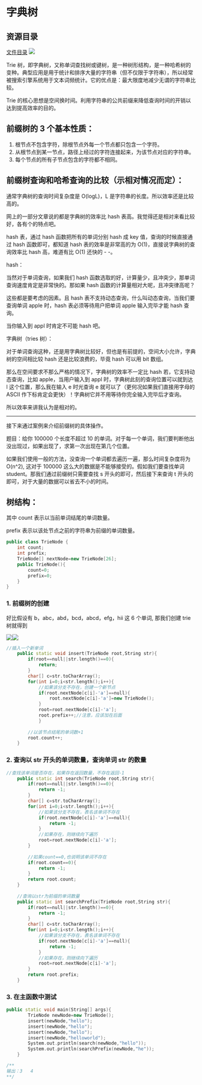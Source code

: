 # 字典树

## 资源目录
[文件目录](https://gitee.com/zljzljsweepy/Github-files-sync/tree/master/%E6%95%B0%E6%8D%AE%E7%BB%93%E6%9E%84/%E5%AD%97%E5%85%B8%E6%A0%91)
![](https://pic.downk.cc/item/5f18f86d14195aa594e7c17d.jpg)

Trie 树，即字典树，又称单词查找树或键树，是一种树形结构，是一种哈希树的变种。典型应用是用于统计和排序大量的字符串（但不仅限于字符串），所以经常被搜索引擎系统用于文本词频统计。它的优点是：最大限度地减少无谓的字符串比较。

Trie 的核心思想是空间换时间。利用字符串的公共前缀来降低查询时间的开销以达到提高效率的目的。

## 前缀树的 3 个基本性质：

1.  根节点不包含字符，除根节点外每一个节点都只包含一个字符。
2.  从根节点到某一节点，路径上经过的字符连接起来，为该节点对应的字符串。
3.  每个节点的所有子节点包含的字符都不相同。

## 前缀树查询和哈希查询的比较（示相对情况而定）：

通常字典树的查询时间复杂度是 O(logL)，L 是字符串的长度。所以效率还是比较高的。

网上的一部分文章说的都是字典树的效率比 hash 表高。我觉得还是相对来看比较好，各有个的特点吧。

hash 表，通过 hash 函数把所有的单词分别 hash 成 key 值，查询的时候直接通过 hash 函数即可，都知道 hash 表的效率是非常高的为 O(1)，直接说字典树的查询效率比 hash 高，难道有比 O(1) 还快的 - -。

hash：

当然对于单词查询，如果我们 hash 函数选取的好，计算量少，且冲突少，那单词查询速度肯定是非常快的。那如果 hash 函数的计算量相对大呢，且冲突律高呢？

这些都是要考虑的因素。且 hash 表不支持动态查询，什么叫动态查询，当我们要查询单词 apple 时，hash 表必须等待用户把单词 apple 输入完毕才能 hash 查询。

当你输入到 appl 时肯定不可能 hash 吧。

字典树（tries 树）：

对于单词查询这种，还是用字典树比较好，但也是有前提的，空间大小允许，字典树的空间相比较 hash 还是比较浪费的，毕竟 hash 可以用 bit 数组。

那么在空间要求不那么严格的情况下，字典树的效率不一定比 hash 若，它支持动态查询，比如 apple，当用户输入到 appl 时，字典树此刻的查询位置可以就到达 l 这个位置，那么我在输入 e 时光查询 e 就可以了（更何况如果我们直接用字母的 ASCII 作下标肯定会更快）！字典树它并不用等待你完全输入完毕后才查询。

所以效率来讲我认为是相对的。

---------------------------------------------------------------------------------------------------------------------------

接下来通过案例来介绍前缀树的具体操作。

题目：给你 100000 个长度不超过 10 的单词。对于每一个单词，我们要判断他出没出现过，如果出现了，求第一次出现在第几个位置。

如果我们使用一般的方法，没查询一个单词都去遍历一遍，那么时间复杂度将为 O(n^2), 这对于 100000 这么大的数据是不能够接受的。假如我们要查找单词 student。那我们通过前缀树只需要查找 s 开头的即可，然后接下来查询 t 开头的即可，对于大量的数据可以省去不小的时间。

## 树结构：

其中 count 表示以当前单词结尾的单词数量。

prefix 表示以该处节点之前的字符串为前缀的单词数量。

```cpp
public class TrieNode {
	int count;
	int prefix;
	TrieNode[] nextNode=new TrieNode[26];
	public TrieNode(){
		count=0;
		prefix=0;
	}
}
```

### 1. 前缀树的创建

好比假设有 b，abc，abd，bcd，abcd，efg，hii 这 6 个单词, 那我们创建 trie 树就得到

![](https://pic3.zhimg.com/v2-9d07fbd164fc0d737aabe428b4484bd1_b.png)![](https://pic3.zhimg.com/80/v2-9d07fbd164fc0d737aabe428b4484bd1_720w.png)

```cpp
//插入一个新单词
	public static void insert(TrieNode root,String str){
		if(root==null||str.length()==0){
			return;
		}
		char[] c=str.toCharArray();
		for(int i=0;i<str.length();i++){
			//如果该分支不存在，创建一个新节点
			if(root.nextNode[c[i]-'a']==null){
				root.nextNode[c[i]-'a']=new TrieNode();
			}
			root=root.nextNode[c[i]-'a'];
			root.prefix++;//注意，应该加在后面
			}
		
		//以该节点结尾的单词数+1
		root.count++;
	}
```

### 2. 查询以 str 开头的单词数量，查询单词 str 的数量

```cpp
//查找该单词是否存在，如果存在返回数量，不存在返回-1
	public static int search(TrieNode root,String str){
		if(root==null||str.length()==0){
			return -1;
		}
		char[] c=str.toCharArray();
		for(int i=0;i<str.length();i++){
			//如果该分支不存在，表名该单词不存在
			if(root.nextNode[c[i]-'a']==null){
				return -1;
			}
			//如果存在，则继续向下遍历
			root=root.nextNode[c[i]-'a'];	
		}
		
		//如果count==0,也说明该单词不存在
		if(root.count==0){
			return -1;
		}
		return root.count;
	}
	
	//查询以str为前缀的单词数量
	public static int searchPrefix(TrieNode root,String str){
		if(root==null||str.length()==0){
			return -1;
		}
		char[] c=str.toCharArray();
		for(int i=0;i<str.length();i++){
			//如果该分支不存在，表名该单词不存在
			if(root.nextNode[c[i]-'a']==null){
				return -1;
			}
			//如果存在，则继续向下遍历
			root=root.nextNode[c[i]-'a'];	
		}
		return root.prefix;
	}
```

### **3. **在主函数中测试****

```cpp
public static void main(String[] args){
		TrieNode newNode=new TrieNode();
		insert(newNode,"hello");
		insert(newNode,"hello");
		insert(newNode,"hello");
		insert(newNode,"helloworld");
		System.out.println(search(newNode,"hello"));
		System.out.println(searchPrefix(newNode,"he"));
	}

/**
输出：3   4
**/
```

